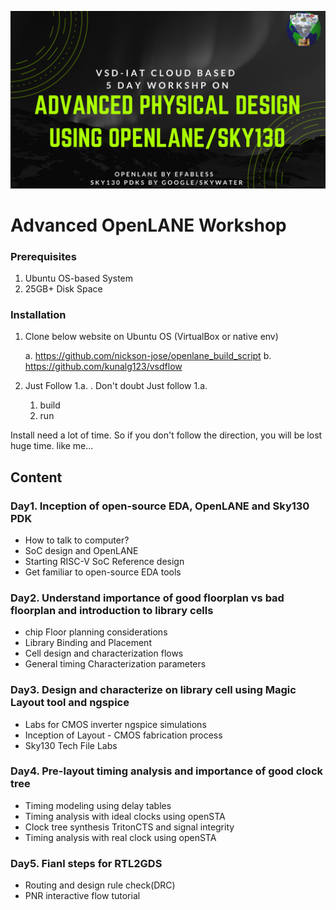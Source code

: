 ![top_img](./img/top_img.png)

# Advanced OpenLANE Workshop

### Prerequisites

  1. Ubuntu OS-based System
  2. 25GB+ Disk Space

### Installation

1. Clone below website on Ubuntu OS (VirtualBox or native env)

   a. https://github.com/nickson-jose/openlane_build_script
   b. https://github.com/kunalg123/vsdflow

2. Just Follow 1.a. . Don't doubt Just follow 1.a.
   1. build
   2. run

Install need a lot of time. So if you don't follow the direction, you will be lost huge time. like me...

## Content

### Day1. Inception of open-source EDA, OpenLANE and Sky130 PDK

   - How to talk to computer?
   - SoC design and OpenLANE
   - Starting RISC-V SoC Reference design
   - Get familiar to open-source EDA tools

### Day2. Understand importance of good floorplan vs bad floorplan and introduction to library cells

   - chip Floor planning considerations
   - Library Binding and Placement
   - Cell design and characterization flows
   - General timing Characterization parameters

### Day3. Design and characterize on library cell using Magic Layout tool and ngspice

   - Labs for CMOS inverter ngspice simulations
   - Inception of Layout - CMOS fabrication process
   - Sky130 Tech File Labs

### Day4. Pre-layout timing analysis and importance of good clock tree
   
   - Timing modeling using delay tables
   - Timing analysis with ideal clocks using openSTA
   - Clock tree synthesis TritonCTS and signal integrity
   - Timing analysis with real clock using openSTA

### Day5. Fianl steps for RTL2GDS

   - Routing and design rule check(DRC)
   - PNR interactive flow tutorial

   
